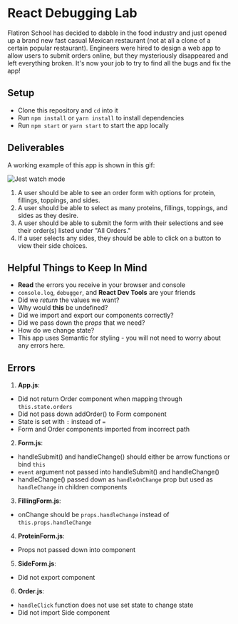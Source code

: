 # React Debugging Lab

Flatiron School has decided to dabble in the food industry and just opened up a brand new fast casual Mexican restaurant (not at all a clone of a certain popular restaurant). Engineers were hired to design a web app to allow users to submit orders online, but they mysteriously disappeared and left everything broken. It's now your job to try to find all the bugs and fix the app!

## Setup

* Clone this repository and `cd` into it
* Run `npm install` or `yarn install` to install dependencies
* Run `npm start` or `yarn start` to start the app locally

## Deliverables

A working example of this app is shown in this gif:

![Jest watch mode](./public/example.gif)


1. A user should be able to see an order form with options for protein, fillings, toppings, and sides.
2. A user should be able to select as many proteins, fillings, toppings, and sides as they desire.
3. A user should be able to submit the form with their selections and see their order(s) listed under "All Orders."
4. If a user selects any sides, they should be able to click on a button to view their side choices.


## Helpful Things to Keep In Mind

* **Read** the errors you receive in your browser and console
* `console.log`, `debugger`, and **React Dev Tools** are your friends
* Did we *return* the values we want?
* Why would **this** be undefined?
* Did we import and export our components correctly?
* Did we pass down the *props* that we need?
* How do we change state?
* This app uses Semantic for styling - you will not need to worry about any errors here.

## Errors
1. **App.js**:
  * Did not return Order component when mapping through `this.state.orders`
  * Did not pass down addOrder() to Form component
  * State is set with `:` instead of `=`
  * Form and Order components imported from incorrect path
2. **Form.js**:
  * handleSubmit() and handleChange() should either be arrow functions or bind `this`
  * `event` argument not passed into handleSubmit() and handleChange()
  * handleChange() passed down as `handleOnChange` prop but used as `handleChange` in children components
3. **FillingForm.js**:
  * onChange should be `props.handleChange` instead of `this.props.handleChange`
4. **ProteinForm.js**:
  * Props not passed down into component
5. **SideForm.js**:
  * Did not export component
6. **Order.js**:
  * `handleClick` function does not use set state to change state
  * Did not import Side component
